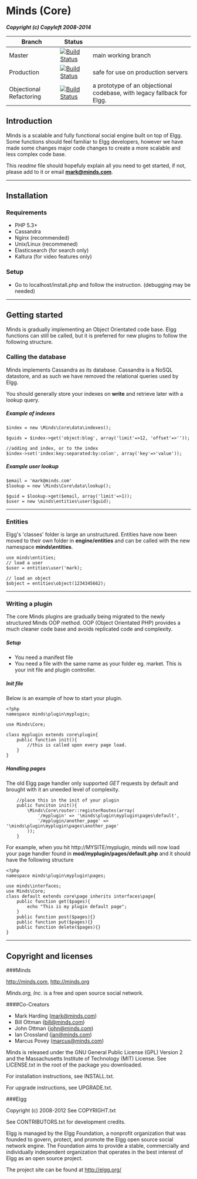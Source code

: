 Minds (Core)
==========

___Copyright (c) Copyleft 2008-2014___

Branch  | Status | |
------------- | ------------- | ----------
Master | [![Build Status](https://magnum.travis-ci.com/Minds/Minds.png?token=vHzWaxguqXbJqkudCFTn&branch=master)](https://magnum.travis-ci.com/Minds/Minds)  | main working branch |
Production | [![Build Status](https://magnum.travis-ci.com/Minds/Minds.png?token=vHzWaxguqXbJqkudCFTn&branch=production)](https://magnum.travis-ci.com/Minds/Minds) | safe for use on production servers
Objectional Refactoring | [![Build Status](https://magnum.travis-ci.com/Minds/Minds.png?token=vHzWaxguqXbJqkudCFTn&branch=objectional-refactoring)](https://magnum.travis-ci.com/Minds/Minds) | a prototype of an objectional codebase, with legacy fallback for Elgg.

## Introduction
Minds is a scalable and fully functional social engine built on top of Elgg. Some functions should feel familiar to Elgg developers, however we have made some changes major code changes to create a more scalable and less complex code base. 

This *readme* file should hopefuly explain all you need to get started, if not, please add to it or email **mark@minds.com**.

----


## Installation
### Requirements
- PHP 5.3+
- Cassandra
- Nginx (recommended)
- Unix/Linux (recommened)
- Elasticsearch (for search only)
- Kaltura (for video features only)

### Setup
- Go to localhost/install.php and follow the instruction. (debugging may be needed)

--------

## Getting started
Minds is gradually implementing an Object Orientated code base. Elgg functions can still be called, but it is preferred for new plugins to follow the following structure.


### Calling the database
Minds implements Cassandra as its database. Cassandra is a NoSQL datastore, and as such we have removed the relational queries used by Elgg. 

You should generally store your indexes on **write** and retrieve later with a lookup query.

##### Example of indexes
```
$index = new \Minds\Core\data\indexes();

$guids = $index->get('object:blog', array('limit'=>12, 'offset'=>''));

//adding and index, or to the index
$index->set('index:key:separated:by:colon', array('key'=>'value'));

```
##### Example user lookup
``` 
$email = 'mark@minds.com'
$lookup = new \Minds\Core\data\lookup();

$guid = $lookup->get($email, array('limit'=>1));
$user = new \minds\entities\user($guid);

```

--------
### Entities
Elgg's 'classes' folder is large an unstructured. Entities have now been moved to their own folder in **engine/entities** and can be called with the new namespace **minds\entities**.

```
use minds\entities;
// load a user
$user = entities\user('mark);

// load an object
$object = entities\object(1234345662);
```

--------
### Writing a plugin
The core Minds plugins are gradually being migrated to the newly structured Minds OOP method. OOP (Object Orientated PHP) provides a much cleaner code base and avoids replicated code and complexity. 

##### Setup
- You need a manifest file
- You need a file with the same name as your folder eg. market. This is your init file and plugin controller.

##### Init file
Below is an example of how to start your plugin.

```
<?php 
namespace minds\plugin\myplugin;

use Minds\Core;

class myplugin extends core\plugin{
	public function init(){
		//this is called upon every page load. 
	}
}
```
##### Handling pages
The old Elgg page handler only supported *GET* requests by default and brought with it an uneeded level of complexity. 

```
	//place this in the init of your plugin
	public funciton init(){
		\Minds\Core\router::registerRoutes(array(
			'/myplugin' => '\minds\plugin\myplugin\pages\default',
			'/myplugin/another_page' => '\minds\plugin\myplugin\pages\another_page'
		));
	}

```

For example, when you hit http://MYSITE/myplugin, minds will now load your page handler found in **mod/myplugin/pages/default.php** and it should have the following structure

```
<?php 
namespace minds\plugin\myplugin\pages;

use minds\interfaces;
use Minds\Core;
class default extends core\page inherits interfaces\page{
	public function get($pages){
		echo "This is my plugin default page";
	}
	public function post($pages){}
	public function put($pages){}
	public function delete($pages){}
}
```

--------
## Copyright and licenses
###Minds

http://minds.com, http://minds.org

*Minds.org, Inc.* is a free and open source social network.

####Co-Creators 
- Mark Harding (mark@minds.com)
- Bill Ottman (bill@minds.com)
- John Ottman (john@minds.com)
- Ian Crossland (ian@minds.com)
- Marcus Povey (marcus@minds.com)




Minds is released under the GNU General Public License (GPL) Version 2 and the
Massachusetts Institute of Technology (MIT) License. See LICENSE.txt 
in the root of the package you downloaded.

For installation instructions, see INSTALL.txt.

For upgrade instructions, see UPGRADE.txt.



###Elgg

Copyright (c) 2008-2012 See COPYRIGHT.txt

See CONTRIBUTORS.txt for development credits.

Elgg is managed by the Elgg Foundation, a nonprofit organization that was
founded to govern, protect, and promote the Elgg open source social network
engine.  The Foundation aims to provide a stable, commercially and
individually independent organization that operates in the best interest of Elgg
as an open source project.

The project site can be found at http://elgg.org/


